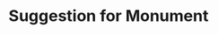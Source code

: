 ---
pid: WS19
title: Suggestion for Monument
location_transcription: Where something happened.
zipcode: NJ08052
outside_phl: Maple Shade NJ
neighborhood: 
age: '57'
age_range: 50-59
instagram: 
image_file_name: WS_19.jpg
proposal_transcription: Esthetically Pleasing; blending with the landscape. In a park
  setting a monument should have a classical look. If it is modern in design, care
  should be taken so that it doesn't look garish or obtrusive. Thank you.
topic: Art
topic_summary: '0'
type: Conceptual,Park
keywords_other: 
credit: Beth Diamond
image_labels: 
twitter: 
facebook: 
permalink: "/monuments/ws19/"
layout: item-page
---